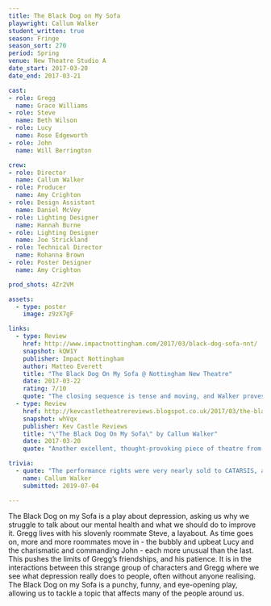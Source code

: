 ```yaml
---
title: The Black Dog on My Sofa 
playwright: Callum Walker
student_written: true
season: Fringe
season_sort: 270
period: Spring
venue: New Theatre Studio A
date_start: 2017-03-20
date_end: 2017-03-21

cast:
- role: Gregg
  name: Grace Williams
- role: Steve
  name: Beth Wilson
- role: Lucy
  name: Rose Edgeworth
- role: John
  name: Will Berrington

crew:
- role: Director
  name: Callum Walker
- role: Producer
  name: Amy Crighton
- role: Design Assistant
  name: Daniel McVey
- role: Lighting Designer
  name: Hannah Burne
- role: Lighting Designer
  name: Joe Strickland
- role: Technical Director
  name: Rohanna Brown
- role: Poster Designer
  name: Amy Crighton

prod_shots: 4Zr2VM

assets:
  - type: poster
    image: z9zX7gF

links:
  - type: Review
    href: http://www.impactnottingham.com/2017/03/black-dog-sofa-nnt/
    snapshot: kQW1Y
    publisher: Impact Nottingham
    author: Matteo Everett
    title: "The Black Dog On My Sofa @ Nottingham New Theatre"
    date: 2017-03-22
    rating: 7/10
    quote: "The closing sequence is tense and moving, and Walker proves his competence as a director as well as writer in the imagery he creates through the use of proxemics, especially when multiple characters are sitting on the titular sofa."
  - type: Review
    href: http://kevcastletheatrereviews.blogspot.co.uk/2017/03/the-black-dog-on-my-sofa-by-callum.html
    snapshot: whVqx
    publisher: Kev Castle Reviews
    title: "\"The Black Dog On My Sofa\" by Callum Walker"
    date: 2017-03-20
    quote: "Another excellent, thought-provoking piece of theatre from the students at the Nottingham New Theatre in what is turning out to be one of the best and most powerful seasons at NNT to date."

trivia:
  - quote: "The performance rights were very nearly sold to CATARSIS, a Mexican student theatre company, but they were unable to find a translator"
    name: Callum Walker
    submitted: 2019-07-04

---
```


The Black Dog on my Sofa is a play about depression, asking us why we struggle to talk about our mental health and what we should do to improve it. Gregg lives with his slovenly roommate Steve, a layabout. As time goes on, more and more roommates move in - the bubbly and upbeat Lucy and the charismatic and commanding John - each more unusual than the last. This pushes the limits of Gregg’s friendships, and his patience. It is in the interactions between this strange group of characters and Gregg where we see what depression really does to people, often without anyone realising. The Black Dog on my Sofa is a punchy, funny, and eye-opening play, allowing us to tackle a topic that affects many of the people around us.

